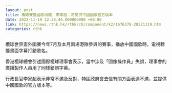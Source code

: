 ```yaml
---
layout: post
title: 欖球賽播國歌出錯　李家超：將提供中國國歌官方版本
date: 2022-11-19 22:38:44.000000000 +08:00
link: https://news.rthk.hk/rthk/ch/component/k2/1676378-20221119.htm
categories: rthk
---
```


欖球世界盃外圍賽今年7月及本月兩場港隊參與的賽事，播放中國國歌時，電視轉播畫面字幕打錯歌名。

香港欖球總會引述國際欖球理事會表示，當中涉及「圖像操作員」失誤，理事會的廣播製作人員用了同樣錯誤字幕。

行政長官李家超表示非常不滿及反對，特區政府會去信有關方面表達不滿，並提供中國國歌的官方版本等。
